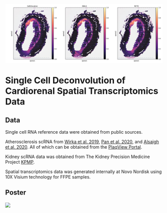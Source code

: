 <img src="Figures/CVD2_macrophages.png" width="800" align="center" /> <br>


# Single Cell Deconvolution of Cardiorenal Spatial Transcriptomics Data



## Data

Single cell RNA reference data were obtained from public sources.


Atherosclerosis scRNA from [Wirka et al. 2019](https://doi.org/10.1038/s41591-019-0512-5), [Pan et al. 2020](https://pubmed.ncbi.nlm.nih.gov/32962412/), and [Alsaigh et al. 2020](https://doi.org/10.1038/s42003-022-04056-7). All of which can be obtained from the [PlaqView Portal](https://www.plaqview.com/).

Kidney scRNA data was obtained from The Kidney Precision Medicine Project [KPMP](https://www.kpmp.org/available-data).

Spatial transcriptomics data was generated internally at Novo Nordisk using 10X Visium technology for FFPE samples.


## Poster

<img src="Figures/Poster.PNG" width="800" align="center" /> <br>
